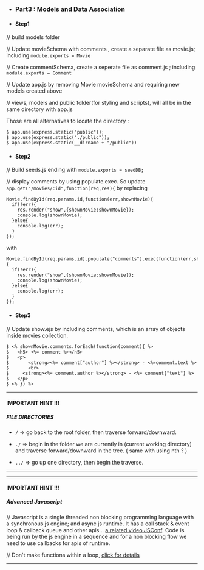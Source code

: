 
* ### Part3 : Models and Data Association

 * #### Step1

// build models folder

// Update movieSchema with comments , create a separate file as movie.js; including `module.exports = Movie`

// Create commentSchema, create a seperate file as comment.js ; including `module.exports = Comment`

// Update app.js by removing Movie movieSchema and requiring new models created above

// views, models and public folder(for styling and scripts), will all be in the same directory with app.js

Those are all alternatives to locate the directory :

```  
$ app.use(express.static("public"));
$ app.use(express.static("./public"));
$ app.use(express.static(__dirname + "/public"))
```

 * #### Step2

// Build seeds.js ending with `module.exports = seedDB;`

// display comments by using populate.exec. So update `app.get("/movies/:id",function(req,res){` by replacing

```
Movie.findById(req.params.id,function(err,shownMovie){
  if(!err){
    res.render("show",{shownMovie:shownMovie});
    console.log(shownMovie);
  }else{
    console.log(err);
  }
});

```
 with

```
Movie.findById(req.params.id).populate("comments").exec(function(err,shownMovie){
  if(!err){
    res.render("show",{shownMovie:shownMovie});
    console.log(shownMovie);
  }else{
    console.log(err);
  }
});

```

 * #### Step3

 // Update show.ejs by including comments, which is an array of objects inside movies collection.

 ```
$ <% shownMovie.comments.forEach(function(comment){ %>
$   <h5> <%= comment %></h5>
$   <p>
$       <strong><%= comment["author"] %></strong> - <%=comment.text %>
$       <br>
$     <strong><%= comment.author %></strong> - <%= comment["text"] %>
$   </p>
$ <% }) %>

 ```

 ----
 #### IMPORTANT HINT !!!
 ##### FILE DIRECTORIES

   - `/` => go back to the root folder, then traverse forward/downward.

   - `./` => begin in the folder we are currently in (current working directory) and traverse forward/downward in the tree. ( same with using nth ? )

   - `../` => go up one directory, then begin the traverse.

----


 ----
 #### IMPORTANT HINT !!!
 ##### Advanced Javascript

   // Javascript is a single threaded non blocking programming language with a synchronous js engine; and async js runtime. It has a call stack & event loop & callback queue and other apis... [a related video JSConf](https://www.youtube.com/watch?v=8aGhZQkoFbQ). Code is being run by the js engine in a sequence and for a non blocking flow we need to use callbacks for apis of runtime.

   // Don't make functions within a loop, [click for details](https://www.youtube.com/watch?v=Nqfs14iu_us)

  ----
